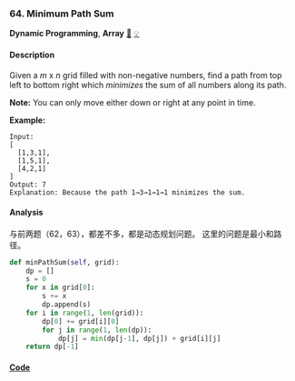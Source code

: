 ### 64. Minimum Path Sum

**Dynamic Programming**, **Array**    [🧡](https://leetcode.com/problems/minimum-path-sum)    	[💡](https://leetcode.com/articles/minimum-path-sum)

#### Description

Given a _m_ x _n_ grid filled with non-negative numbers, find a path from top left to bottom right which _minimizes_ the sum of all numbers along its path.

**Note:** You can only move either down or right at any point in time.

**Example:**

```
Input:
[
  [1,3,1],
  [1,5,1],
  [4,2,1]
]
Output: 7
Explanation: Because the path 1→3→1→1→1 minimizes the sum.
```

#### Analysis

与前两题（62，63），都差不多，都是动态规划问题。 这里的问题是最小和路径。 

```python
def minPathSum(self, grid):
    dp = []
    s = 0
    for x in grid[0]:
        s += x
        dp.append(s)
    for i in range(1, len(grid)):
        dp[0] += grid[i][0]
        for j in range(1, len(dp)):
            dp[j] = min(dp[j-1], dp[j]) + grid[i][j]
    return dp[-1]
```

#### [Code](../python/64.%20Minimum%20Path%20Sum.py)
